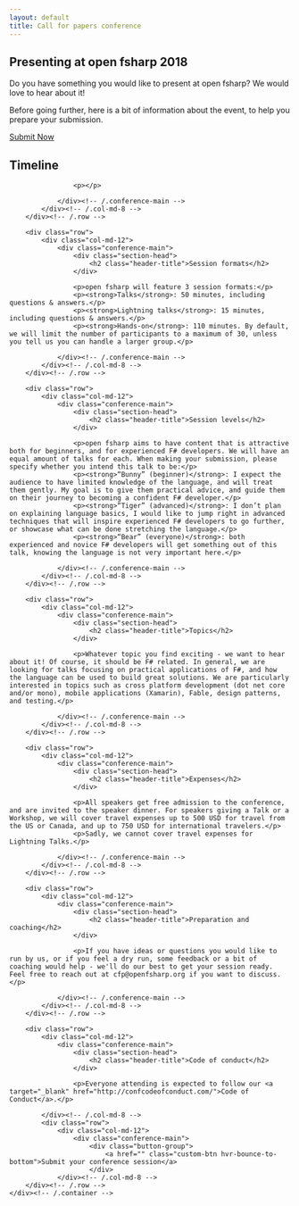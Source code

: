 ```yaml
---
layout: default
title: Call for papers conference
---
```


<!--  start cfp header   -->
<section id="cfp-header" class="call-for-paper">
    <div class="overlay"></div>
    <div class="container">
        <div class="row">
            <div class="col-md-9">
                <div class="row">
                    <div class="call-for-paper-item">
                        <h2>Presenting at open fsharp 2018</h2>
                        <p>Do you have something you would like to present at open fsharp? We would love to hear about it!</p> 
                        <p>Before going further, here is a bit of information about the event, to help you prepare your submission.</p>
                    </div>
                </div><!-- /.row -->
            </div><!-- /.col-md-10 -->
            <div class="col-md-3">
                <a target="_blank" href="https://docs.google.com/forms/d/e/1FAIpQLSe0a6fem2iiY8BOWQiSH3BiTqLjt5yV2AyWJgSCCxH7HleiTw/viewform?usp=sf_link" class="custom-btn hvr-bounce-to-bottom">Submit Now</a>
            </div><!-- /.col-md-2 -->
        </div><!-- /.row -->
    </div><!-- /.container -->
</section>
<!--  start cfp header   -->


<!--  start description   -->
<section id="submissions" class="national-conference">
    <div class="container">
        <div class="row">
            <div class="col-md-12">
                <div class="conference-main">
                    <div class="section-head">
                        <h2 class="header-title">Timeline</h2>
                    </div>

                    <p></p>

                </div><!-- /.conference-main -->
            </div><!-- /.col-md-8 -->
        </div><!-- /.row -->

        <div class="row">
            <div class="col-md-12">
                <div class="conference-main">
                    <div class="section-head">
                        <h2 class="header-title">Session formats</h2>
                    </div>

                    <p>open fsharp will feature 3 session formats:</p>
                    <p><strong>Talks</strong>: 50 minutes, including questions & answers.</p>
                    <p><strong>Lightning talks</strong>: 15 minutes, including questions & answers.</p>
                    <p><strong>Hands-on</strong>: 110 minutes. By default, we will limit the number of participants to a maximum of 30, unless you tell us you can handle a larger group.</p>

                </div><!-- /.conference-main -->
            </div><!-- /.col-md-8 -->
        </div><!-- /.row -->

        <div class="row">
            <div class="col-md-12">
                <div class="conference-main">
                    <div class="section-head">
                        <h2 class="header-title">Session levels</h2>
                    </div>

                    <p>open fsharp aims to have content that is attractive both for beginners, and for experienced F# developers. We will have an equal amount of talks for each. When making your submission, please specify whether you intend this talk to be:</p>
                    <p><strong>“Bunny” (beginner)</strong>: I expect the audience to have limited knowledge of the language, and will treat them gently. My goal is to give them practical advice, and guide them on their journey to becoming a confident F# developer.</p>
                    <p><strong>“Tiger” (advanced)</strong>: I don’t plan on explaining language basics, I would like to jump right in advanced techniques that will inspire experienced F# developers to go further, or showcase what can be done stretching the language.</p>
                    <p><strong>“Bear” (everyone)</strong>: both experienced and novice F# developers will get something out of this talk, knowing the language is not very important here.</p>

                </div><!-- /.conference-main -->
            </div><!-- /.col-md-8 -->
        </div><!-- /.row -->

        <div class="row">
            <div class="col-md-12">
                <div class="conference-main">
                    <div class="section-head">
                        <h2 class="header-title">Topics</h2>
                    </div>

                    <p>Whatever topic you find exciting - we want to hear about it! Of course, it should be F# related. In general, we are looking for talks focusing on practical applications of F#, and how the language can be used to build great solutions. We are particularly interested in topics such as cross platform development (dot net core and/or mono), mobile applications (Xamarin), Fable, design patterns, and testing.</p>

                </div><!-- /.conference-main -->
            </div><!-- /.col-md-8 -->
        </div><!-- /.row -->

        <div class="row">
            <div class="col-md-12">
                <div class="conference-main">
                    <div class="section-head">
                        <h2 class="header-title">Expenses</h2>
                    </div>

                    <p>All speakers get free admission to the conference, and are invited to the speaker dinner. For speakers giving a Talk or a Workshop, we will cover travel expenses up to 500 USD for travel from the US or Canada, and up to 750 USD for international travelers.</p> 
                    <p>Sadly, we cannot cover travel expenses for Lightning Talks.</p>

                </div><!-- /.conference-main -->
            </div><!-- /.col-md-8 -->
        </div><!-- /.row -->

        <div class="row">
            <div class="col-md-12">
                <div class="conference-main">
                    <div class="section-head">
                        <h2 class="header-title">Preparation and coaching</h2>
                    </div>

                    <p>If you have ideas or questions you would like to run by us, or if you feel a dry run, some feedback or a bit of coaching would help - we'll do our best to get your session ready. Feel free to reach out at cfp@openfsharp.org if you want to discuss.</p>

                </div><!-- /.conference-main -->
            </div><!-- /.col-md-8 -->
        </div><!-- /.row -->

        <div class="row">
            <div class="col-md-12">
                <div class="conference-main">
                    <div class="section-head">
                        <h2 class="header-title">Code of conduct</h2>
                    </div>

                    <p>Everyone attending is expected to follow our <a target="_blank" href="http://confcodeofconduct.com/">Code of Conduct</a>.</p>

            </div><!-- /.col-md-8 -->
            <div class="row">
                <div class="col-md-12">
                    <div class="conference-main">
                        <div class="button-group">
                            <a href="" class="custom-btn hvr-bounce-to-bottom">Submit your conference session</a>							
                        </div>	
                </div><!-- /.col-md-8 -->
        </div><!-- /.row -->
    </div><!-- /.container -->
</section>
<!--  end description   -->